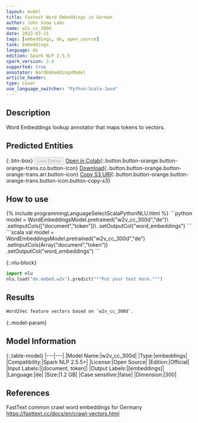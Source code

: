 ```yaml
---
layout: model
title: Fastext Word Embeddings in German
author: John Snow Labs
name: w2v_cc_300d
date: 2022-03-21
tags: [embeddings, de, open_source]
task: Embeddings
language: de
edition: Spark NLP 2.5.5
spark_version: 2.4
supported: true
annotator: WordEmbeddingsModel
article_header:
type: cover
use_language_switcher: "Python-Scala-Java"
---
```


## Description

Word Embeddings lookup annotator that maps tokens to vectors.

## Predicted Entities



{:.btn-box}
<button class="button button-orange" disabled>Live Demo</button>
[Open in Colab](https://colab.research.google.com/github/JohnSnowLabs/spark-nlp-workshop/blob/master/tutorials/Certification_Trainings/Healthcare/14.German_Healthcare_Models.ipynb){:.button.button-orange.button-orange-trans.co.button-icon}
[Download](https://s3.amazonaws.com/auxdata.johnsnowlabs.com/public/models/w2v_cc_300d_de_2.5.5_2.4_1647888218499.zip){:.button.button-orange.button-orange-trans.arr.button-icon}
[Copy S3 URI](s3://auxdata.johnsnowlabs.com/public/models/w2v_cc_300d_de_2.5.5_2.4_1647888218499.zip){:.button.button-orange.button-orange-trans.button-icon.button-copy-s3}

## How to use



<div class="tabs-box" markdown="1">
{% include programmingLanguageSelectScalaPythonNLU.html %}
```python
model = WordEmbeddingsModel.pretrained("w2v_cc_300d","de")\
	            .setInputCols(["document","token"])\
	            .setOutputCol("word_embeddings")
```
```scala
val model = WordEmbeddingsModel.pretrained("w2v_cc_300d","de")
	                .setInputCols(Array("document","token"))
	                .setOutputCol("word_embeddings")
```


{:.nlu-block}
```python
import nlu
nlu.load("de.embed.w2v").predict("""Put your text here.""")
```

</div>

## Results

```bash
Word2Vec feature vectors based on `w2v_cc_300d`.
```

{:.model-param}
## Model Information

{:.table-model}
|---|---|
|Model Name:|w2v_cc_300d|
|Type:|embeddings|
|Compatibility:|Spark NLP 2.5.5+|
|License:|Open Source|
|Edition:|Official|
|Input Labels:|[document, token]|
|Output Labels:|[embeddings]|
|Language:|de|
|Size:|1.2 GB|
|Case sensitive:|false|
|Dimension:|300|

## References

FastText common crawl word embeddings for Germany https://fasttext.cc/docs/en/crawl-vectors.html

